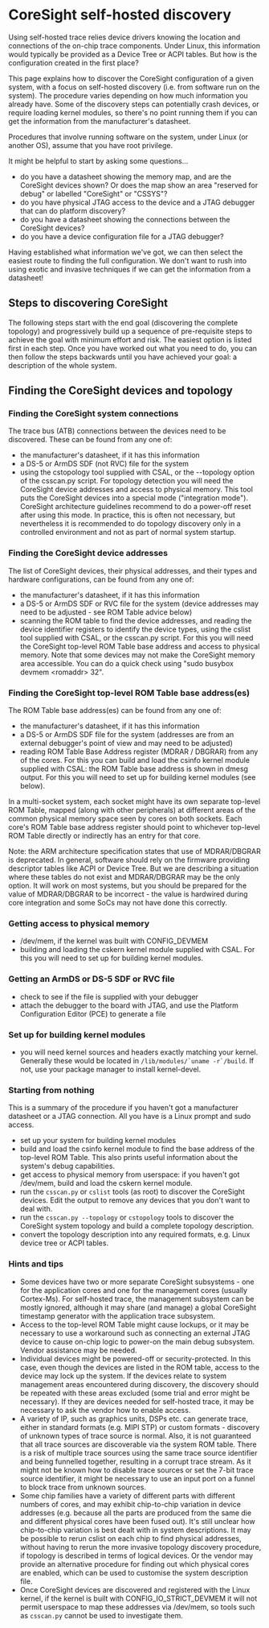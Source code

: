 # CoreSight self-hosted discovery

Using self-hosted trace relies device drivers knowing the location and connections of the on-chip trace components. Under Linux, this information would typically be provided as a Device Tree or ACPI tables. But how is the configuration created in the first place?

This page explains how to discover the CoreSight configuration of a given system, with a focus on self-hosted discovery (i.e. from software run on the system). The procedure varies depending on how much information you already have. Some of the discovery steps can potentially crash devices, or require loading kernel modules, so there's no point running them if you can get the information from the manufacturer's datasheet.

Procedures that involve running software on the system, under Linux (or another OS), assume that you have root privilege.

It might be helpful to start by asking some questions...

  * do you have a datasheet showing the memory map, and are the CoreSight devices shown? Or does the map show an area "reserved for debug" or labelled "CoreSight" or "CSSYS"?
  * do you have physical JTAG access to the device and a JTAG debugger that can do platform discovery?
  * do you have a datasheet showing the connections between the CoreSight devices?
  * do you have a device configuration file for a JTAG debugger?

Having established what information we've got, we can then select the easiest route to finding the full configuration. We don't want to rush into using exotic and invasive techniques if we can get the information from a datasheet!

## Steps to discovering CoreSight

The following steps start with the end goal (discovering the complete topology) and progressively build up a sequence of pre-requisite steps to achieve the goal with minimum effort and risk. The easiest option is listed first in each step. Once you have worked out what you need to do, you can then follow the steps backwards until you have achieved your goal: a description of the whole system.


## Finding the CoreSight devices and topology
### Finding the CoreSight system connections

The trace bus (ATB) connections between the devices need to be discovered. These can be found from any one of:

  * the manufacturer's datasheet, if it has this information
  * a DS-5 or ArmDS SDF (not RVC) file for the system
  * using the cstopology tool supplied with CSAL, or the --topology option of the csscan.py script. For topology detection you will need the CoreSight device addresses and access to physical memory. This tool puts the CoreSight devices into a special mode ("integration mode"). CoreSight architecture guidelines recommend to do a power-off reset after using this mode. In practice, this is often not necessary, but nevertheless it is recommended to do topology discovery only in a controlled environment and not as part of normal system startup.

### Finding the CoreSight device addresses

The list of CoreSight devices, their physical addresses, and their types and hardware configurations, can be found from any one of:

  * the manufacturer's datasheet, if it has this information
  * a DS-5 or ArmDS SDF or RVC file for the system (device addresses may need to be adjusted - see ROM Table advice below)
  * scanning the ROM table to find the device addresses, and reading the device identifier registers to identify the device types, using the cslist tool supplied with CSAL, or the csscan.py script. For this you will need the CoreSight top-level ROM Table base address and access to physical memory. Note that some devices may not make the CoreSight memory area accessible. You can do a quick check using "sudo busybox devmem \<romaddr> 32".

### Finding the CoreSight top-level ROM Table base address(es)

The ROM Table base address(es) can be found from any one of:

  * the manufacturer's datasheet, if it has this information
  * a DS-5 or ArmDS SDF file for the system (addresses are from an external debugger's point of view and may need to be adjusted)
  * reading ROM Table Base Address register (MDRAR / DBGRAR) from any of the cores. For this you can build and load the csinfo kernel module supplied with CSAL: the ROM Table base address is shown in dmesg output. For this you will need to set up for building kernel modules (see below).

In a multi-socket system, each socket might have its own separate top-level ROM Table, mapped (along with other peripherals) at different areas of the common physical memory space seen by cores on both sockets. Each core's ROM Table base address register should point to whichever top-level ROM Table directly or indirectly has an entry for that core.

Note: the ARM architecture specification states that use of MDRAR/DBGRAR is deprecated. In general, software should rely on the firmware providing descriptor tables like ACPI or Device Tree. But we are describing a situation where these tables do not exist and MDRAR/DBGRAR may be the only option. It will work on most systems, but you should be prepared for the value of MDRAR/DBGRAR to be incorrect - the value is hardwired during core integration and some SoCs may not have done this correctly.

### Getting access to physical memory

  * /dev/mem, if the kernel was built with CONFIG_DEVMEM
  * building and loading the cskern kernel module supplied with CSAL. For this you will need to set up for building kernel modules.

### Getting an ArmDS or DS-5 SDF or RVC file

  * check to see if the file is supplied with your debugger
  * attach the debugger to the board with JTAG, and use the Platform Configuration Editor (PCE) to generate a file

### Set up for building kernel modules

  * you will need kernel sources and headers exactly matching your kernel. Generally these would be located in ``/lib/modules/`uname -r`/build``. If not, use your package manager to install kernel-devel.

### Starting from nothing

This is a summary of the procedure if you haven't got a manufacturer datasheet or a JTAG connection. All you have is a Linux prompt and sudo access.

  * set up your system for building kernel modules
  * build and load the csinfo kernel module to find the base address of the top-level ROM Table. This also prints useful information about the system's debug capabilities.
  * get access to physical memory from userspace: if you haven't got /dev/mem, build and load the cskern kernel module.
  * run the `csscan.py` or `cslist` tools (as root) to discover the CoreSight devices. Edit the output to remove any devices that you don't want to deal with.
  * run the `csscan.py --topology` or `cstopology` tools to discover the CoreSight system topology and build a complete topology description.
  * convert the topology description into any required formats, e.g. Linux device tree or ACPI tables.

### Hints and tips

  * Some devices have two or more separate CoreSight subsystems - one for the application cores and one for the management cores (usually Cortex-Ms). For self-hosted trace, the management subsystem can be mostly ignored, although it may share (and manage) a global CoreSight timestamp generator with the application trace subsystem.
  * Access to the top-level ROM Table might cause lockups, or it may be necessary to use a workaround such as connecting an external JTAG device to cause on-chip logic to power-on the main debug subsystem. Vendor assistance may be needed.
  * Individual devices might be powered-off or security-protected. In this case, even though the devices are listed in the ROM table, access to the device may lock up the system. If the devices relate to system management areas encountered during discovery, the discovery should be repeated with these areas excluded (some trial and error might be necessary). If they are devices needed for self-hosted trace, it may be necessary to ask the vendor how to enable access.
  * A variety of IP, such as graphics units, DSPs etc. can generate trace, either in standard formats (e.g. MIPI STP) or custom formats - discovery of unknown types of trace source is normal. Also, it is not guaranteed that all trace sources are discoverable via the system ROM table. There is a risk of multiple trace sources using the same trace source identifier and being funnelled together, resulting in a corrupt trace stream. As it might not be known how to disable trace sources or set the 7-bit trace source identifier, it might be necessary to use an input port on a funnel to block trace from unknown sources.
  * Some chip families have a variety of different parts with different numbers of cores, and may exhibit chip-to-chip variation in device addresses (e.g. because all the parts are produced from the same die and different physical cores have been fused out). It's still unclear how chip-to-chip variation is best dealt with in system descriptions. It may be possible to rerun cslist on each chip to find physical addresses, without having to rerun the more invasive topology discovery procedure, if topology is described in terms of logical devices. Or the vendor may provide an alternative procedure for finding out which physical cores are enabled, which can be used to customise the system description file.
  * Once CoreSight devices are discovered and registered with the Linux kernel, if the kernel is built with CONFIG_IO_STRICT_DEVMEM it will not permit userspace to map these addresses via /dev/mem, so tools such as `csscan.py` cannot be used to investigate them.
